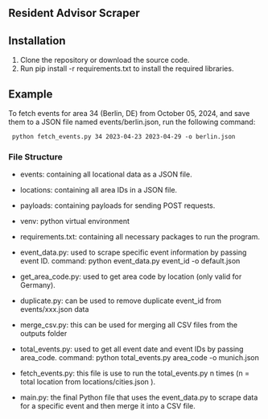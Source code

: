 ## Resident Advisor Scraper

## Installation
1. Clone the repository or download the source code.
2. Run pip install -r requirements.txt to install the required libraries.

## Example
To fetch events for area 34 (Berlin, DE) from October 05, 2024, and save them to a JSON file named events/berlin.json, run the following command:

``` python fetch_events.py 34 2023-04-23 2023-04-29 -o berlin.json```


### File Structure
- events: containing all locational data as a JSON file.
- locations: containing all area IDs in a JSON file.
- payloads: containing payloads for sending POST requests.
- venv: python virtual environment

- requirements.txt: containing all necessary packages to run the program.
- event_data.py: used to scrape specific event information by passing event ID.
                      command: python event_data.py event_id -o default.json

- get_area_code.py: used to get area code by location (only valid for Germany).
- duplicate.py: can be used to remove duplicate event_id from events/xxx.json data
- merge_csv.py: this can be used for merging all CSV files from the outputs folder

- total_events.py: used to get all event date and event IDs by passing area_code.
                      command: python total_events.py area_code -o munich.json
- fetch_events.py: this file is use to run the total_events.py n times (n = total location from locations/cities.json ).

- main.py: the final Python file that uses the event_data.py to scrape data for a specific event and then merge it into a CSV file.

